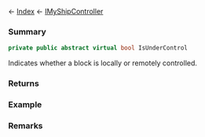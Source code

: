 ← [Index](Api-Index) ← [IMyShipController](Sandbox.ModAPI.Ingame.IMyShipController)

### Summary

```csharp
private public abstract virtual bool IsUnderControl
```

Indicates whether a block is locally or remotely controlled.

### Returns

### Example

### Remarks

